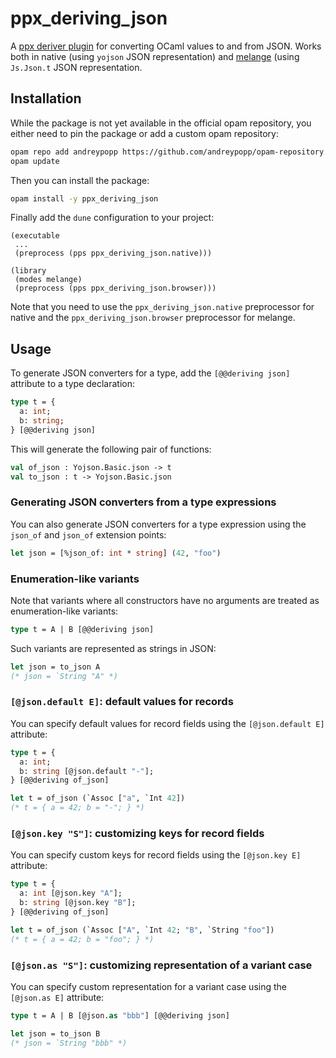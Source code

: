 # ppx_deriving_json

A [ppx deriver plugin][] for converting OCaml values to and from JSON. Works
both in native (using `yojson` JSON representation) and [melange][] (using
`Js.Json.t` JSON representation.

## Installation

While the package is not yet available in the official opam repository, you
either need to pin the package or add a custom opam repository:

```sh
opam repo add andreypopp https://github.com/andreypopp/opam-repository.git
opam update
```

Then you can install the package:

```sh
opam install -y ppx_deriving_json
```

Finally add the `dune` configuration to your project:

```dune
(executable
 ...
 (preprocess (pps ppx_deriving_json.native)))

(library
 (modes melange)
 (preprocess (pps ppx_deriving_json.browser)))
```

Note that you need to use the `ppx_deriving_json.native` preprocessor for
native and the `ppx_deriving_json.browser` preprocessor for melange.

## Usage

To generate JSON converters for a type, add the `[@@deriving json]` attribute to a type declaration:

```ocaml
type t = {
  a: int;
  b: string;
} [@@deriving json]
```

This will generate the following pair of functions:

```ocaml
val of_json : Yojson.Basic.json -> t
val to_json : t -> Yojson.Basic.json
```

### Generating JSON converters from a type expressions

You can also generate JSON converters for a type expression using the `json_of` and `json_of` extension points:

```ocaml
let json = [%json_of: int * string] (42, "foo")
```

### Enumeration-like variants

Note that variants where all constructors have no arguments are treated as
enumeration-like variants:

```ocaml
type t = A | B [@@deriving json]
```

Such variants are represented as strings in JSON:

```ocaml
let json = to_json A
(* json = `String "A" *)
```

### `[@json.default E]`: default values for records

You can specify default values for record fields using the `[@json.default E]` attribute:

```ocaml
type t = {
  a: int;
  b: string [@json.default "-"];
} [@@deriving of_json]

let t = of_json (`Assoc ["a", `Int 42])
(* t = { a = 42; b = "-"; } *)
```

### `[@json.key "S"]`: customizing keys for record fields

You can specify custom keys for record fields using the `[@json.key E]` attribute:

```ocaml
type t = {
  a: int [@json.key "A"];
  b: string [@json.key "B"];
} [@@deriving of_json]

let t = of_json (`Assoc ["A", `Int 42; "B", `String "foo"])
(* t = { a = 42; b = "foo"; } *)
```

### `[@json.as "S"]`: customizing representation of a variant case

You can specify custom representation for a variant case using the `[@json.as E]` attribute:

```ocaml
type t = A | B [@json.as "bbb"] [@@deriving json]

let json = to_json B
(* json = `String "bbb" *)
```

[ppx deriver plugin]: https://ocaml.org/docs/metaprogramming#attributes-and-derivers
[melange]: https://melange.re
